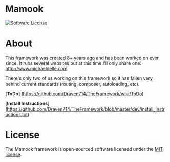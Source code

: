 # Mamook
[![Software License](https://img.shields.io/badge/license-MIT-brightgreen.svg?style=flat-square)](LICENSE.md)

# About
This framework was created 8+ years ago and has been worked on ever since. It runs several websites but at this time I'll only share one: http://www.michaeldelle.com

There's only two of us working on this framework so it has fallen very behind current standards (routing, composer, autoloading, etc).

[**ToDo**] (https://github.com/Draven714/TheFramework/wiki/ToDo)

[**Install Instructions**] (https://github.com/Draven714/TheFramework/blob/master/dev/install_instructions.txt)

# License

The Mamook framework is open-sourced software licensed under the [MIT license](http://opensource.org/licenses/MIT).
